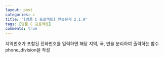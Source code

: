 ```yaml
---
layout: post
categories: c
title: "[명품 C 프로젝트] 연습문제 2.1.9"
tags: [명품 C 프로젝트]
comments: true
---
```


지역번호가 포함된 전화번호를 입력하면 해당 지역, 국, 번을 분리하여 출력하는 함수 phone_division을 작성

<script src="https://gist.github.com/junbly/c24426afdbb06dba4b19df95f1ab5b85.js"></script>
